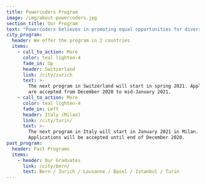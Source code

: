 ```yaml
---
title: Powercoders Program
image: /img/about-powercoders.jpg
section_title: Our Program
text: "Powercoders believes in promoting equal opportunities for diverse talents in the IT industry.\L We train women and men of diverse backgrounds to fulfil their potential in a digital future.\n\nWe offer a 3-month coding boot camp, followed by an internship. The ultimate goal of Powercoders is the permanent placement of trained refugees & migrants in IT-companies and IT-departments. \n\nThe program ist fully funded and free of charge for the selected participants.\n\n- - -\n\n## The program\n\n![](/img/powercoders_graphic_programme_mai2020_participants.png)\n\nIn order to be able to run the program, we are dependent on the support of the IT industry providing internships as well as on volunteers who either support the class teacher during school phase as IT Trainers or accompany participants during their internships as Job Coaches.\n\n- - -\n\n## Get involved as\n\n<a href=\"/participant/\" class=\"btn waves-effect waves-light pwc-red\">PARTICIPANT</a> \n<a href=\"/company/\" class=\"btn waves-effect waves-light pwc-red\">COMPANY</a> \n<a href=\"/volunteer/\" class=\"btn waves-effect waves-light pwc-red\">JOB COACH</a> \n<a href=\"/volunteer/\" class=\"btn waves-effect waves-light pwc-red\">IT TRAINER</a>"
city_program:
  header: We offer the program in 2 countries
  items:
    - call_to_action: More
      color: teal lighten-4
      fade_in: Up
      header: Switzerland
      link: /city/zurich
      text: >-
        The next program in Switzerland will start in spring 2021. Applications
        are accepted from December 2020 to mid-January 2021.
    - call_to_action: More
      color: teal lighten-4
      fade_in: Left
      header: Italy (Milan)
      link: /city/turin/
      text: >-
        The next program in Italy will start in January 2021 in Milan.
        Applications will be accepted until end of December 2020.
past_program:
  header: Past Programs
  items:
    - header: Our Graduates
      link: /city/bern/
      text: Bern / Zurich / Lausanne / Basel / Istanbul / Turin
---
```


